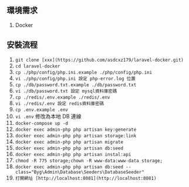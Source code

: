 ## 環境需求

1. Docker

## 安裝流程

1. `git clone [xxx](https://github.com/asdcxz179/laravel-docker.git)`
2. `cd laravel-docker`
3. `cp ./php/config/php.ini.example ./php/config/php.ini`
4. `vi ./php/config/php.ini 設定 php-error.log 位置`
5. `cp ./db/password.txt.example ./db/password.txt`
6. `vi ./db/password.txt 設定 mysql資料庫密碼`
7. `cp ./redis/.env.example ./redis/.env`
8. `vi ./redis/.env 設定 redis資料庫密碼`
10. `cp .env.example .env`
11. `vi .env` 修改為本地 DB 連線
12. `docker-compose up -d`
13. `docker exec admin-php php artisan key:generate`
14. `docker exec admin-php php artisan storage:link`
15. `docker exec admin-php php artisan migrate`
16. `docker exec admin-php php artisan db:seed`
17. `docker exec admin-php php artisan instal:api`
18. `chmod -R 775 storage;chown -R www-data:www-data storage;`
19. `docker exec admin-php php artisan db:seed --class="Byg\Admin\Database\Seeders\DatabaseSeeder"`
19. `打開網址 [http://localhost:8081](http://localhost:8081)`
